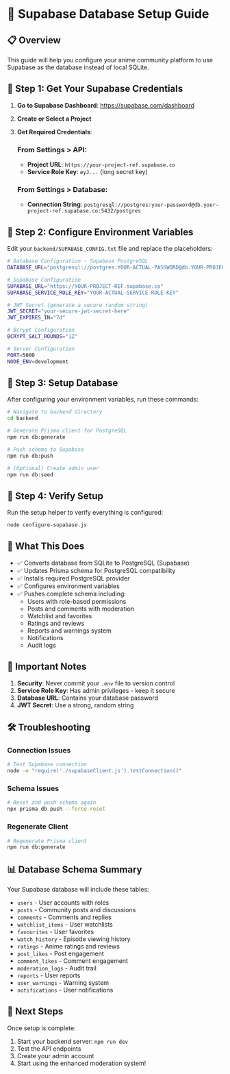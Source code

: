 # 🚀 Supabase Database Setup Guide

## 📋 Overview
This guide will help you configure your anime community platform to use Supabase as the database instead of local SQLite.

## 🔧 Step 1: Get Your Supabase Credentials

1. **Go to Supabase Dashboard**: https://supabase.com/dashboard
2. **Create or Select a Project**
3. **Get Required Credentials**:

   ### From Settings > API:
   - **Project URL**: `https://your-project-ref.supabase.co`
   - **Service Role Key**: `eyJ...` (long secret key)

   ### From Settings > Database:
   - **Connection String**: `postgresql://postgres:your-password@db.your-project-ref.supabase.co:5432/postgres`

## 🔧 Step 2: Configure Environment Variables

Edit your `backend/SUPABASE_CONFIG.txt` file and replace the placeholders:

```bash
# Database Configuration - Supabase PostgreSQL
DATABASE_URL="postgresql://postgres:YOUR-ACTUAL-PASSWORD@db.YOUR-PROJECT-REF.supabase.co:5432/postgres"

# Supabase Configuration
SUPABASE_URL="https://YOUR-PROJECT-REF.supabase.co"
SUPABASE_SERVICE_ROLE_KEY="YOUR-ACTUAL-SERVICE-ROLE-KEY"

# JWT Secret (generate a secure random string)
JWT_SECRET="your-secure-jwt-secret-here"
JWT_EXPIRES_IN="7d"

# Bcrypt Configuration
BCRYPT_SALT_ROUNDS="12"

# Server Configuration
PORT=5000
NODE_ENV=development
```

## 🔧 Step 3: Setup Database

After configuring your environment variables, run these commands:

```bash
# Navigate to backend directory
cd backend

# Generate Prisma client for PostgreSQL
npm run db:generate

# Push schema to Supabase
npm run db:push

# (Optional) Create admin user
npm run db:seed
```

## 🔧 Step 4: Verify Setup

Run the setup helper to verify everything is configured:

```bash
node configure-supabase.js
```

## 🎯 What This Does

- ✅ Converts database from SQLite to PostgreSQL (Supabase)
- ✅ Updates Prisma schema for PostgreSQL compatibility
- ✅ Installs required PostgreSQL provider
- ✅ Configures environment variables
- ✅ Pushes complete schema including:
  - Users with role-based permissions
  - Posts and comments with moderation
  - Watchlist and favorites
  - Ratings and reviews
  - Reports and warnings system
  - Notifications
  - Audit logs

## 🚨 Important Notes

1. **Security**: Never commit your `.env` file to version control
2. **Service Role Key**: Has admin privileges - keep it secure
3. **Database URL**: Contains your database password
4. **JWT Secret**: Use a strong, random string

## 🛠️ Troubleshooting

### Connection Issues
```bash
# Test Supabase connection
node -e "require('./supabaseClient.js').testConnection()"
```

### Schema Issues
```bash
# Reset and push schema again
npx prisma db push --force-reset
```

### Regenerate Client
```bash
# Regenerate Prisma client
npm run db:generate
```

## 📊 Database Schema Summary

Your Supabase database will include these tables:
- `users` - User accounts with roles
- `posts` - Community posts and discussions
- `comments` - Comments and replies
- `watchlist_items` - User watchlists
- `favourites` - User favorites
- `watch_history` - Episode viewing history
- `ratings` - Anime ratings and reviews
- `post_likes` - Post engagement
- `comment_likes` - Comment engagement
- `moderation_logs` - Audit trail
- `reports` - User reports
- `user_warnings` - Warning system
- `notifications` - User notifications

## 🎉 Next Steps

Once setup is complete:
1. Start your backend server: `npm run dev`
2. Test the API endpoints
3. Create your admin account
4. Start using the enhanced moderation system!